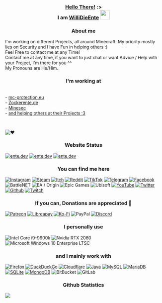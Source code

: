 <h3 align="center"><a href="https://www.youtube.com/watch?v=rEq1Z0bjdwc">Hello There!</a> :>
<br>I am <a href="https://ente.dev">WilliDieEnte</a> <img src="https://ente.dev/api/private/hi.gif" width="30px"></h3>

<h3 align="center">About me</h3>
<p align=”center”>
I'm working on different Projects, all around Minecraft. My priority mostly lies on Security and I have Fun in helping others :)
<br>Feel Free to contact me at any Time!
<br>Contact me at any time, if you want to just chat or want Advice / Help with your Project, I'm there for you ^^
<br>My Pronouns are He/Him.</p>

<h3 align="center">I'm working at</h3>
<br>- <a href="https://mc-protection.eu">mc-protection.eu</a>
<br>- <a href="https://www.zockerente.de/">Zockerente.de</a>
<br>- <a href="https://ente.dev/minesec">Minesec</a>
<br>- <a href="https://ente.dev/contact">and helping others at their Projects :3</a>

<br><p align=”center”><img alt="♥" src="https://img.shields.io/badge/Made%20with%20%E2%99%A5%20in-Germany-success?style=for-the-badge"></p>
<h3 align="center">Website Status</h3>
<p align=”center”>
<!--m787547509-09ccef02b2a750c48d9da45f-->
<a href="https://ente.dev/"><img alt="ente.dev" src="https://img.shields.io/uptimerobot/status/m787547520-8b1348a54a8510fe5c6b44ec?style=for-the-badge"></a>
<a href="https://ente.dev/"><img alt="ente.dev" src="https://img.shields.io/uptimerobot/ratio/m787547520-8b1348a54a8510fe5c6b44ec?style=for-the-badge"></a>
<a href="https://ente.dev/"><img alt="ente.dev" src="https://img.shields.io/hsts/preload/ente.dev?style=for-the-badge"></a>
<!--<a href="https://ente.dev/"><img src="https://img.shields.io/security-headers?url=https%3A%2F%2Fente.dev?style=for-the-badge">--></p></a>

<h3 align="center">You can find me here</h3>
<p align=”center”>
<a href="https://www.instagram.com/WilliDieEnte/"><img alt="Instagram" src="https://img.shields.io/badge/WilliDieEnte-E4405F?style=for-the-badge&logo=instagram&logoColor=white"></a>
<a href="https://steamcommunity.com/id/WilliDieEnte"><img alt="Steam" src="https://img.shields.io/badge/WilliDieEnte-000000?style=for-the-badge&logo=steam&logoColor=white"></a>
<a href="https://willidieente.itch.io/"><img alt="Itch" src="https://img.shields.io/badge/WilliDieEnte-FA5C5C?style=for-the-badge&logo=itch.io&logoColor=white"></a>
<a href="https://www.reddit.com/user/WilliDieEnte/"><img alt="Reddit" src="https://img.shields.io/badge/WilliDieEnte-FF4500?style=for-the-badge&logo=reddit&logoColor=white"></a>
<a href="https://www.tiktok.com/@willidieente"><img alt="TikTok" src="https://img.shields.io/badge/WilliDieEnte-%23000000.svg?style=for-the-badge&logo=TikTok&logoColor=white"></a>
<a href="https://t.me/WilliDieEnte"><img alt="Telegram" src="https://img.shields.io/badge/WilliDieEnte-2CA5E0?style=for-the-badge&logo=telegram&logoColor=white"></a>
<a href="https://www.facebook.com/WilliDieEnte"><img alt="Facebook" src="https://img.shields.io/badge/WilliDieEnte-%231877F2.svg?style=for-the-badge&logo=Facebook&logoColor=white"></a>
<img alt="BattleNET" src="https://img.shields.io/badge/WilliDieEnte_2245-%2300AEFF.svg?style=for-the-badge&logo=battle.net&logoColor=white">
<img alt="EA / Origin" src="https://img.shields.io/badge/WilliDieEnte-%23000000.svg?style=for-the-badge&logo=ea&logoColor=white">
<img alt="Epic Games" src="https://img.shields.io/badge/WilliDieEnte-%23313131.svg?style=for-the-badge&logo=epicgames&logoColor=white">
<img alt="Ubisoft" src="https://img.shields.io/badge/WilliDieEnte-%23F5F5F5.svg?style=for-the-badge&logo=Ubisoft&logoColor=black">
<a href="https://www.youtube.com/channel/UC46NKNRNAS6rJf1PK9YyDLw"><img alt="YouTube" src="https://img.shields.io/youtube/channel/subscribers/UC46NKNRNAS6rJf1PK9YyDLw?style=for-the-badge&logo=youtube"></a>
<a href="https://twitter.com/WilliDieEnte"><img alt="Twitter" src="https://img.shields.io/twitter/follow/WilliDieEnte?style=for-the-badge&logo=twitter"></a>
<a href="https://github.com/WilliDieEnte"><img alt="Github" src="https://img.shields.io/github/followers/WilliDieEnte?style=for-the-badge&logo=github"></a>
<a href="https://twitch.tv/WilliDieEnte"><img alt="Twitch" src="https://img.shields.io/twitch/status/WilliDieEnte?style=for-the-badge&logo=twitch"></a></p>

<h3 align="center">If you can, Donations are appreciated 💖</h3>
<p align=”center”>
<a href="https://www.patreon.com/WilliDieEnte/"><img alt="Patreon" src="https://img.shields.io/badge/Patreon-F96854?style=for-the-badge&logo=patreon&logoColor=white"></a>
<a href="https://liberapay.com/WilliDieEnte/"><img alt="Libreapay" src="https://img.shields.io/badge/Liberapay-F6C915?style=for-the-badge&logo=liberapay&logoColor=black"></a>
<a href="https://ko-fi.com/WilliDieEnte"><img alt="Ko-Fi" src="https://img.shields.io/badge/Ko--fi-F16061?style=for-the-badge&logo=ko-fi&logoColor=white"></a>
<img alt="PayPal" src="https://img.shields.io/badge/PayPal-00457C?style=for-the-badge&logo=paypal&logoColor=white">
<a href="https://discord.gg/Fak49G9"><img alt="Discord" src="https://img.shields.io/discord/602196870864830465?style=for-the-badge"></a>
<!--<a href="https://"><img alt="GitHub Sponsors" src="https://img.shields.io/github/sponsors/WilliDieEnte"></a>--></p>

<h3 align="center">I personally use</h3>
<p align=”center”>
<img alt="Intel Core i9-9900k" src="https://img.shields.io/badge/Intel-Core_i9_9900k-0071C5?style=for-the-badge&logo=intel&logoColor=white">
<img alt="Nvidia RTX 2060" src="https://img.shields.io/badge/NVIDIA-RTX_2060-76B900?style=for-the-badge&logo=nvidia&logoColor=white">
<img alt="Microsoft Windows 10 Enterprise LTSC" src="https://img.shields.io/badge/Windows_10_Enterprise_ltsc-0078D6?style=for-the-badge&logo=windows&logoColor=white%22>
<img alt="Lineage OS" src="https://img.shields.io/badge/lineageos-167C80?style=for-the-badge&logo=lineageos&logoColor=white"></p>

<h3 align="center">and I mainly work with</h3>
<p align=”center”>
<a href="https://www.mozilla.org/en-US/firefox/new/"><img alt="Firefox" src="https://img.shields.io/badge/Firefox-FF7139?style=for-the-badge&logo=Firefox-Browser&logoColor=white"></a>
<a href="https://duckduckgo.com"><img alt="DuckDuckGo" src="https://img.shields.io/badge/DuckDuckGo-DE5833?style=for-the-badge&logo=DuckDuckGo&logoColor=white"></a>
<a href="https://www.cloudflare.com"><img alt="Cloudflare" src="https://img.shields.io/badge/Cloudflare-F38020?style=for-the-badge&logo=Cloudflare&logoColor=white"></a>
<a href="https://www.java.com/"><img alt="Java" src="https://img.shields.io/badge/Java-ED8B00?style=for-the-badge&logo=java&logoColor=white"></a>
<a href="https://www.mysql.com/"><img alt="MySQL" src="https://img.shields.io/badge/MySQL-00000F?style=for-the-badge&logo=mysql&logoColor=white"></a>
<a href="https://mariadb.org/"><img alt="MariaDB" src="https://img.shields.io/badge/MariaDB-003545?style=for-the-badge&logo=mariadb&logoColor=white"></a>
<a href="https://sqlite.org/index.html"><img alt="SQLite" src="https://img.shields.io/badge/SQLite-07405E?style=for-the-badge&logo=sqlite&logoColor=white"></a>
<a href="https://h2database.com/html/main.html"></a>
<a href="https://www.mongodb.com/"><img alt="MongoDB" src="https://img.shields.io/badge/MongoDB-4EA94B?style=for-the-badge&logo=mongodb&logoColor=white"></a>
<img alt="BitBucket" src="https://img.shields.io/badge/Bitbucket-330F63?style=for-the-badge&logo=bitbucket&logoColor=white">
<img alt="GitLab" src="https://img.shields.io/badge/GitLab-330F63?style=for-the-badge&logo=gitlab&logoColor=white"></p>

<h3 align="center">Github Statistics</h3>
<p align=”center”>
<img src="https://github-readme-stats.vercel.app/api?username=WilliDieEnte&count_private=true&theme=dark&show_icons=true"></p>
